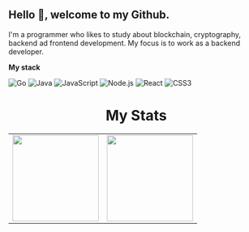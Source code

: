 ## Hello 👋, welcome to my Github.

I'm a programmer who likes to study about blockchain, cryptography, backend ad frontend development. My focus is to work as a backend developer.

<b>My stack</b>

![Go](https://img.shields.io/badge/Go-333333?style=for-the-badge&logo=go)
![Java](https://img.shields.io/badge/Java-333333?style=for-the-badge&logo=openjdk)
![JavaScript](https://img.shields.io/badge/javascript-333333?style=for-the-badge&logo=javascript)
![Node.js](https://img.shields.io/badge/node.js-333333?style=for-the-badge&logo=node.js)
![React](https://img.shields.io/badge/react-333333?style=for-the-badge&logo=react)
![CSS3](https://img.shields.io/badge/css3-333333?style=for-the-badge&logo=css3)

<h1 align="center">My Stats</h1>

<div align="center">
  <table style="margin: 0 auto;">
    <tr>
      <td>
        <img height="170px" src="https://github-readme-streak-stats.herokuapp.com/?user=EternalBytes&theme=react&hide_border=true"/>
      </td>
      <td>
        <img height="170px" src="https://github-readme-stats.vercel.app/api/top-langs/?username=EternalBytes&layout=compact&theme=react&count_private=true&hide_border=true"/>
      </td>
    </tr>
  </table>
</div>
